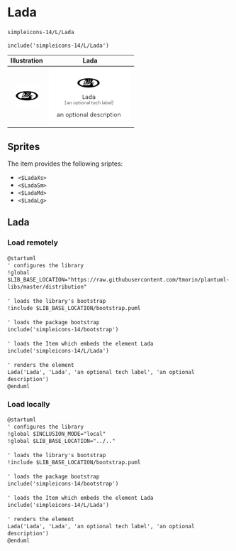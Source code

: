 # Lada


```text
simpleicons-14/L/Lada
```

```text
include('simpleicons-14/L/Lada')
```



| Illustration | Lada |
| :---: | :---: |
| ![illustration for Illustration](../../simpleicons-14/L/Lada.png) | ![illustration for Lada](../../simpleicons-14/L/Lada.Local.png) |



## Sprites
The item provides the following sriptes:

- `<$LadaXs>`
- `<$LadaSm>`
- `<$LadaMd>`
- `<$LadaLg>`





## Lada

### Load remotely
```plantuml
@startuml
' configures the library
!global $LIB_BASE_LOCATION="https://raw.githubusercontent.com/tmorin/plantuml-libs/master/distribution"

' loads the library's bootstrap
!include $LIB_BASE_LOCATION/bootstrap.puml

' loads the package bootstrap
include('simpleicons-14/bootstrap')

' loads the Item which embeds the element Lada
include('simpleicons-14/L/Lada')

' renders the element
Lada('Lada', 'Lada', 'an optional tech label', 'an optional description')
@enduml
```

### Load locally
```plantuml
@startuml
' configures the library
!global $INCLUSION_MODE="local"
!global $LIB_BASE_LOCATION="../.."

' loads the library's bootstrap
!include $LIB_BASE_LOCATION/bootstrap.puml

' loads the package bootstrap
include('simpleicons-14/bootstrap')

' loads the Item which embeds the element Lada
include('simpleicons-14/L/Lada')

' renders the element
Lada('Lada', 'Lada', 'an optional tech label', 'an optional description')
@enduml
```

